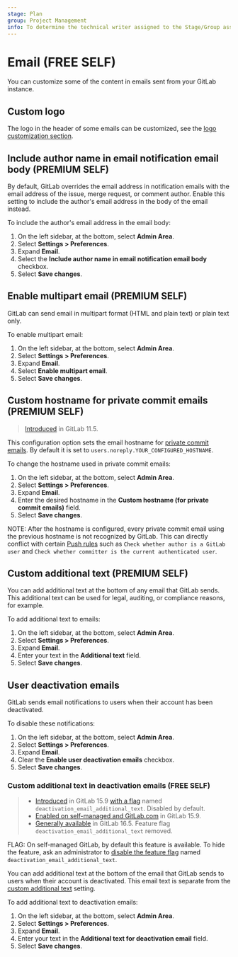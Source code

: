 ```yaml
---
stage: Plan
group: Project Management
info: To determine the technical writer assigned to the Stage/Group associated with this page, see https://handbook.gitlab.com/handbook/product/ux/technical-writing/#assignments
---
```


# Email **(FREE SELF)**

You can customize some of the content in emails sent from your GitLab instance.

## Custom logo

The logo in the header of some emails can be customized, see the [logo customization section](../../administration/appearance.md#navigation-bar).

## Include author name in email notification email body **(PREMIUM SELF)**

By default, GitLab overrides the email address in notification emails with the email address
of the issue, merge request, or comment author. Enable this setting to include the author's email
address in the body of the email instead.

To include the author's email address in the email body:

1. On the left sidebar, at the bottom, select **Admin Area**.
1. Select **Settings > Preferences**.
1. Expand **Email**.
1. Select the **Include author name in email notification email body** checkbox.
1. Select **Save changes**.

## Enable multipart email **(PREMIUM SELF)**

GitLab can send email in multipart format (HTML and plain text) or plain text only.

To enable multipart email:

1. On the left sidebar, at the bottom, select **Admin Area**.
1. Select **Settings > Preferences**.
1. Expand **Email**.
1. Select **Enable multipart email**.
1. Select **Save changes**.

## Custom hostname for private commit emails **(PREMIUM SELF)**

> [Introduced](https://gitlab.com/gitlab-org/gitlab-foss/-/merge_requests/22560) in GitLab 11.5.

This configuration option sets the email hostname for [private commit emails](../../user/profile/index.md#use-an-automatically-generated-private-commit-email).
 By default it is set to `users.noreply.YOUR_CONFIGURED_HOSTNAME`.

To change the hostname used in private commit emails:

1. On the left sidebar, at the bottom, select **Admin Area**.
1. Select **Settings > Preferences**.
1. Expand **Email**.
1. Enter the desired hostname in the **Custom hostname (for private commit emails)** field.
1. Select **Save changes**.

NOTE:
After the hostname is configured, every private commit email using the previous hostname is not
recognized by GitLab. This can directly conflict with certain [Push rules](../../user/project/repository/push_rules.md) such as
`Check whether author is a GitLab user` and `Check whether committer is the current authenticated user`.

## Custom additional text **(PREMIUM SELF)**

You can add additional text at the bottom of any email that GitLab sends. This additional text
can be used for legal, auditing, or compliance reasons, for example.

To add additional text to emails:

1. On the left sidebar, at the bottom, select **Admin Area**.
1. Select **Settings > Preferences**.
1. Expand **Email**.
1. Enter your text in the **Additional text** field.
1. Select **Save changes**.

## User deactivation emails

GitLab sends email notifications to users when their account has been deactivated.

To disable these notifications:

1. On the left sidebar, at the bottom, select **Admin Area**.
1. Select **Settings > Preferences**.
1. Expand **Email**.
1. Clear the **Enable user deactivation emails** checkbox.
1. Select **Save changes**.

### Custom additional text in deactivation emails **(FREE SELF)**

> - [Introduced](https://gitlab.com/gitlab-org/gitlab/-/issues/355964) in GitLab 15.9 [with a flag](../../administration/feature_flags.md) named `deactivation_email_additional_text`. Disabled by default.
> - [Enabled on self-managed and GitLab.com](https://gitlab.com/gitlab-org/gitlab/-/merge_requests/111882) in GitLab 15.9.
> - [Generally available](https://gitlab.com/gitlab-org/gitlab/-/issues/392761) in GitLab 16.5. Feature flag `deactivation_email_additional_text` removed.

FLAG:
On self-managed GitLab, by default this feature is available. To hide the feature, ask an
administrator to [disable the feature flag](../../administration/feature_flags.md) named
`deactivation_email_additional_text`.

You can add additional text at the bottom of the email that GitLab sends to users when their account
is deactivated. This email text is separate from the [custom additional text](#custom-additional-text)
setting.

To add additional text to deactivation emails:

1. On the left sidebar, at the bottom, select **Admin Area**.
1. Select **Settings > Preferences**.
1. Expand **Email**.
1. Enter your text in the **Additional text for deactivation email** field.
1. Select **Save changes**.

<!-- ## Troubleshooting

Include any troubleshooting steps that you can foresee. If you know beforehand what issues
one might have when setting this up, or when something is changed, or on upgrading, it's
important to describe those, too. Think of things that may go wrong and include them here.
This is important to minimize requests for support, and to avoid doc comments with
questions that you know someone might ask.

Each scenario can be a third-level heading, for example `### Getting error message X`.
If you have none to add when creating a doc, leave this section in place
but commented out to help encourage others to add to it in the future. -->

